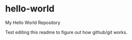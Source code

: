 # hello-world
My Hello World Repository

Test editing this readme to figure out how github/git works.
